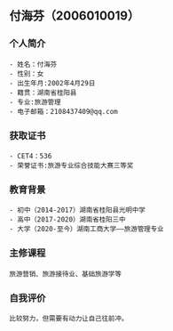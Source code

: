 ## 付海芬（2006010019）



### 个人简介


```个人简介
- 姓名：付海芬
- 性别：女
- 出生年月:2002年4月29日
- 籍贯：湖南省桂阳县
- 专业:旅游管理
- 电子邮箱：2108437409@qq.com
```

### 获取证书


```获取证书
- CET4：536
- 荣誉证书:旅游专业综合技能大赛三等奖
```

### 教育背景


```教育背景
- 初中（2014-2017）湖南省桂阳县光明中学
- 高中（2017-2020）湖南省桂阳三中
- 大学（2020-至今）湖南工商大学——旅游管理专业
```

### 主修课程


```主修课程
旅游营销、旅游接待业、基础旅游学等
```

### 自我评价


```自我评价
比较努力，但需要有动力让自己往前冲。
```



